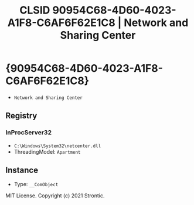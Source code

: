 ﻿---
title: "CLSID 90954C68-4D60-4023-A1F8-C6AF6F62E1C8 | Network and Sharing Center"
excerpt: What is COM-Object CLSID 90954C68-4D60-4023-A1F8-C6AF6F62E1C8?
---

# {90954C68-4D60-4023-A1F8-C6AF6F62E1C8}

* `Network and Sharing Center`

## Registry


### InProcServer32

* `C:\Windows\System32\netcenter.dll`
* ThreadingModel: `Apartment`

## Instance

* Type: `__ComObject`

MIT License. Copyright (c) 2021 Strontic.



